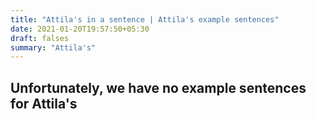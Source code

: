 ```yaml
---
title: "Attila's in a sentence | Attila's example sentences"
date: 2021-01-20T19:57:50+05:30
draft: falses
summary: "Attila's"
---
```

## Unfortunately, we have no example sentences for Attila's                 
